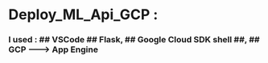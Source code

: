 # Deploy_ML_Api_GCP :
### I used : ## VSCode  ##   Flask, ##   Google Cloud SDK shell ##,    ##   GCP ---> App Engine

